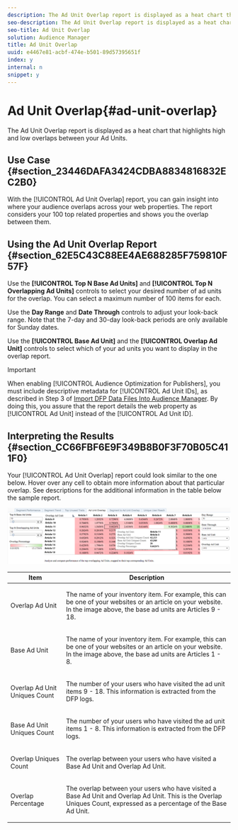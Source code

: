 ```yaml
---
description: The Ad Unit Overlap report is displayed as a heat chart that highlights high and low overlaps between your Ad Units.
seo-description: The Ad Unit Overlap report is displayed as a heat chart that highlights high and low overlaps between your Ad Units.
seo-title: Ad Unit Overlap
solution: Audience Manager
title: Ad Unit Overlap
uuid: e4467e81-acbf-474e-b501-89d57395651f
index: y
internal: n
snippet: y
---
```


# Ad Unit Overlap{#ad-unit-overlap}

The Ad Unit Overlap report is displayed as a heat chart that highlights high and low overlaps between your Ad Units.

## Use Case {#section_23446DAFA3424CDBA8834816832EC2B0}

With the [!UICONTROL Ad Unit Overlap] report, you can gain insight into where your audience overlaps across your web properties. The report considers your 100 top related properties and shows you the overlap between them.

## Using the Ad Unit Overlap Report {#section_62E5C43C88EE4AE688285F759810F57F}

Use the **[!UICONTROL Top N Base Ad Units]** and **[!UICONTROL Top N Overlapping Ad Units]** controls to select your desired number of ad units for the overlap. You can select a maximum number of 100 items for each.

Use the **Day Range** and **Date Through** controls to adjust your look-back range. Note that the 7-day and 30-day look-back periods are only available for Sunday dates.

Use the **[!UICONTROL Base Ad Unit]** and the **[!UICONTROL Overlap Ad Unit]** controls to select which of your ad units you want to display in the overlap report.

>[!IMPORTANT]
>
>When enabling [!UICONTROL Audience Optimization for Publishers], you must include descriptive metadata for [!UICONTROL Ad Unit IDs], as described in Step 3 of [Import DFP Data Files Into Audience Manager](../../../reporting/audience-optimization-reports/aor-publishers/import-dfp.md#concept_32EC89A543BA4333B62DD4C0B3E7060A). By doing this, you assure that the report details the web property as [!UICONTROL Ad Unit] instead of the [!UICONTROL Ad Unit ID].

## Interpreting the Results {#section_CC66FBF6E9F349B8B0F3F70B05C411F0}

Your [!UICONTROL Ad Unit Overlap] report could look similar to the one below. Hover over any cell to obtain more information about that particular overlap. See descriptions for the additional information in the table below the sample report.

![](assets/publisher_ad_unit_overlap.png)

<table id="table_22340F45B1B94D3796174CB30A60E212"> 
 <thead> 
  <tr> 
   <th colname="col1" class="entry"> Item </th> 
   <th colname="col2" class="entry"> Description </th> 
  </tr>
 </thead>
 <tbody> 
  <tr> 
   <td colname="col1"> <p><span class="wintitle"> Overlap Ad Unit</span> </p> </td> 
   <td colname="col2"> <p>The name of your inventory item. For example, this can be one of your websites or an article on your website. In the image above, the base ad units are Articles 9 - 18. </p> </td> 
  </tr> 
  <tr> 
   <td colname="col1"> <p><span class="wintitle"> Base Ad Unit</span> </p> </td> 
   <td colname="col2"> <p>The name of your inventory item. For example, this can be one of your websites or an article on your website. In the image above, the base ad units are Articles 1 - 8. </p> </td> 
  </tr> 
  <tr> 
   <td colname="col1"> <p><span class="wintitle"> Overlap Ad Unit Uniques Count</span> </p> </td> 
   <td colname="col2"> <p>The number of your users who have visited the ad unit items 9 - 18. This information is extracted from the DFP logs. </p> </td> 
  </tr> 
  <tr> 
   <td colname="col1"> <p><span class="wintitle"> Base Ad Unit Uniques Count</span> </p> </td> 
   <td colname="col2"> <p>The number of your users who have visited the ad unit items 1 - 8. This information is extracted from the DFP logs. </p> </td> 
  </tr> 
  <tr> 
   <td colname="col1"> <p><span class="wintitle"> Overlap Uniques Count</span> </p> </td> 
   <td colname="col2"> <p>The overlap between your users who have visited a <span class="wintitle"> Base Ad Unit</span> and <span class="wintitle"> Overlap Ad Unit</span>. </p> </td> 
  </tr> 
  <tr> 
   <td colname="col1"> <p><span class="wintitle"> Overlap Percentage</span> </p> </td> 
   <td colname="col2"> <p>The overlap between your users who have visited a <span class="wintitle"> Base Ad Unit</span> and <span class="wintitle"> Overlap Ad Unit</span>. This is the <span class="wintitle"> Overlap Uniques Count</span>, expressed as a percentage of the <span class="wintitle"> Base Ad Unit</span>. </p> </td> 
  </tr> 
 </tbody> 
</table>

